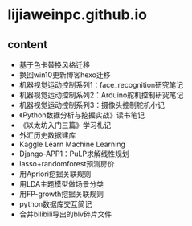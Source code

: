 # lijiaweinpc.github.io
## content

- 基于色卡替换风格迁移
- 换回win10更新博客hexo迁移
- 机器视觉运动控制系列1：face_recognition研究笔记
- 机器视觉运动控制系列2：Arduino舵机控制研究笔记
- 机器视觉运动控制系列3：摄像头控制舵机小记
- 《Python数据分析与挖掘实战》读书笔记
- 《以太坊入门三篇》学习札记
- 外汇历史数据建库
- Kaggle Learn Machine Learning
- Django-APP1：PuLP求解线性规划
- lasso+randomforest预测房价
- 用Apriori挖掘关联规则
- 用LDA主题模型做场景分类
- 用FP-growth挖掘关联规则
- python数据库交互简记
- 合并bilibili导出的blv碎片文件
